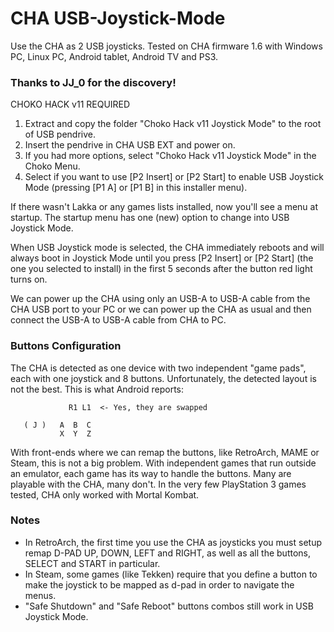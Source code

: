 # CHA USB-Joystick-Mode
Use the CHA as 2 USB joysticks.
Tested on CHA firmware 1.6 with Windows PC, Linux PC, Android tablet, Android TV and PS3.


### Thanks to JJ_0 for the discovery!
CHOKO HACK v11 REQUIRED

1. Extract and copy the folder "Choko Hack v11 Joystick Mode" to the root of USB pendrive.
2. Insert the pendrive in CHA USB EXT and power on.
3. If you had more options, select "Choko Hack v11 Joystick Mode" in the Choko Menu.
4. Select if you want to use [P2 Insert] or [P2 Start] to enable USB Joystick Mode (pressing [P1 A] or [P1 B] in this installer menu).

If there wasn't Lakka or any games lists installed, now you'll see a menu at startup.
The startup menu has one (new) option to change into USB Joystick Mode.

When USB Joystick mode is selected, the CHA immediately reboots and will always boot in Joystick Mode until you press [P2 Insert] or [P2 Start] (the one you selected to install) in the first 5 seconds after the button red light turns on.

We can power up the CHA using only an USB-A to USB-A cable from the CHA USB port to your PC or we can power up the CHA as usual and then connect the USB-A to USB-A cable from CHA to PC.


### Buttons Configuration
The CHA is detected as one device with two independent "game pads", each with one joystick and 8 buttons.
Unfortunately, the detected layout is not the best. This is what Android reports:
```
             R1 L1  <- Yes, they are swapped

   ( J )   A  B  C
           X  Y  Z
```

With front-ends where we can remap the buttons, like RetroArch, MAME or Steam, this is not a big problem.
With independent games that run outside an emulator, each game has its way to handle the buttons. Many are playable with the CHA, many don't.
In the very few PlayStation 3 games tested, CHA only worked with Mortal Kombat.

### Notes
- In RetroArch, the first time you use the CHA as joysticks you must setup remap D-PAD UP, DOWN, LEFT and RIGHT, as well as all the buttons, SELECT and START in particular.
- In Steam, some games (like Tekken) require that you define a button to make the joystick to be mapped as d-pad in order to navigate the menus.
- "Safe Shutdown" and "Safe Reboot" buttons combos still work in USB Joystick Mode.
